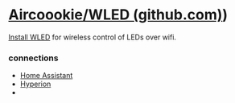 # [Aircoookie/WLED (github.com)](/vault/github.com))

[Install WLED](/vault/https://install.wled.me/) for wireless control of LEDs over wifi. 

### connections
- [Home Assistant](/vault/%F0%9F%93%81developer/Home__Lab__%F0%9F%8F%A0/Home__Assistant.md)
- [Hyperion](/vault/%F0%9F%93%81developer/Home__Lab__%F0%9F%8F%A0/Hyperion.md)
- 